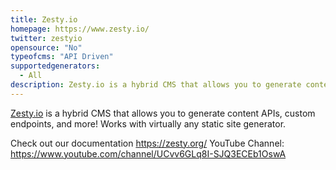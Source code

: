 ```yaml
---
title: Zesty.io
homepage: https://www.zesty.io/
twitter: zestyio
opensource: "No"
typeofcms: "API Driven"
supportedgenerators: 
  - All
description: Zesty.io is a hybrid CMS that allows you to generate content APIs, custom endpoints, and more!
---
```


[Zesty.io](https://www.zesty.io/) is a hybrid CMS that allows you to generate content APIs, custom endpoints, and more! Works with virtually any static site generator.

Check out our documentation https://zesty.org/
YouTube Channel: https://www.youtube.com/channel/UCvv6GLq8I-SJQ3ECEb1OswA 
